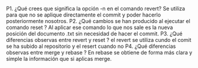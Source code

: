 ﻿P1. ¿Qué crees que significa la opción -n en el comando revert?
	Se utiliza para que no se aplique directamente el commit y poder hacerlo posteriormente nosotros.
P2. ¿Qué cambios se han producido al ejecutar el comando reset ?
	Al aplicar ese comando lo que nos sale es la nueva posición del documento .txt sin necesidad de hacer el commit.
P3. ¿Qué diferencias observas entre revert y reset ?
    el revert se utiliza cundo el comit se ha subido al repositorio y el resert cuando no
P4. ¿Qué diferencias observas entre merge y rebase ?
	En rebase se obtiene de forma más clara y simple la información que si aplicas merge.